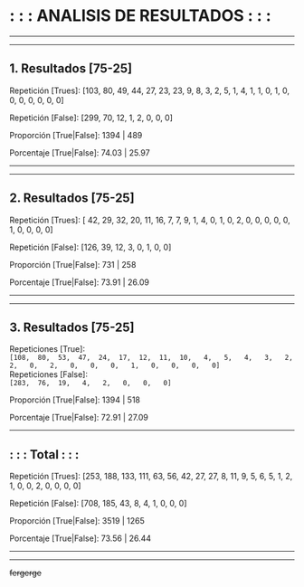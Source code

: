 # : : : ANALISIS DE RESULTADOS : : :
---
---

## 1. Resultados [75-25]

Repetición [Trues]: [103,  80,  49,  44,  27,  23,  23,   9,   8,   3,   2,   5,   1,   4,   1,   1,   0,   1,   0,   0,   0,   0,   0,   0,   0]

Repetición [False]: [299,  70,  12,   1,   2,   0,   0,   0]

Proporción [True|False]: 1394 | 489

Porcentaje [True|False]: 74.03 | 25.97

---
---

## 2. Resultados [75-25]

Repetición [Trues]: [ 42,  29,  32,  20,  11,  16,   7,   7,   9,   1,   4,   0,   1,   0,   2,   0,   0,   0,   0,   0,   1,   0,   0,   0,   0]

Repetición [False]: [126,  39,  12,   3,   0,   1,   0,   0]

Proporción [True|False]: 731 | 258

Porcentaje [True|False]: 73.91 | 26.09

---
---

## 3. Resultados [75-25]

Repeticiones [True]:                                                                                                                                    <br>
`
[108,  80,  53,  47,  24,  17,  12,  11,  10,   4,   5,   4,   3,   2,   2,   0,   2,   0,   0,   0,   1,   0,   0,   0,   0]
` <br>
Repeticiones [False]:                                                                                                                                   <br>
`[283,  76,  19,   4,   2,   0,   0,   0]`                                                                                       						<br>

Proporción [True|False]: 1394 | 518

Porcentaje [True|False]: 72.91 | 27.09

---


## : : : Total : : :

Repetición [Trues]: [253, 188, 133, 111,  63,  56,  42,  27,  27,   8,  11,   9,   5,   6,   5,   1,   2,   1,   0,   0,   2,   0,   0,   0,   0]

Repetición [False]: [708, 185,  43,   8,   4,   1,   0,   0,   0]

Proporción [True|False]: 3519 | 1265

Porcentaje [True|False]: 73.56 | 26.44

---
---

<s>fergerge</s>